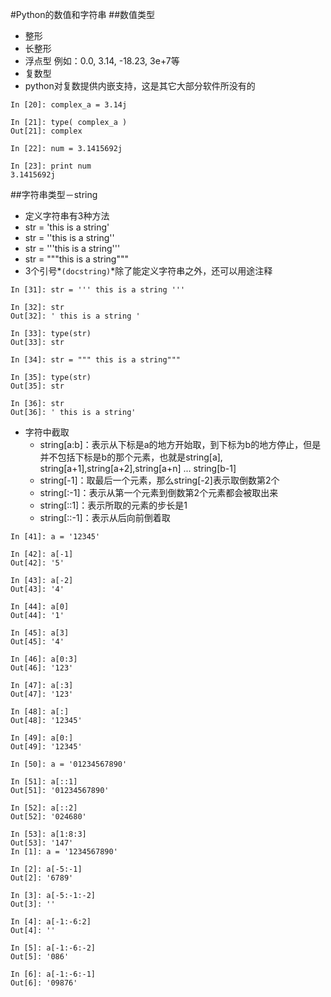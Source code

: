 #Python的数值和字符串
##数值类型
- 整形
- 长整形
- 浮点型
例如：0.0, 3.14, -18.23, 3e+7等
- 复数型
- python对复数提供内嵌支持，这是其它大部分软件所没有的
```
In [20]: complex_a = 3.14j

In [21]: type( complex_a )
Out[21]: complex

In [22]: num = 3.1415692j

In [23]: print num
3.1415692j
```
##字符串类型－string
- 定义字符串有3种方法
- str = 'this is a string'
- str = ''this is a string''
- str = '''this is  a string''' 
- str = """this is a string"""
- 3个引号*`(docstring)`*除了能定义字符串之外，还可以用途注释
```
In [31]: str = ''' this is a string '''

In [32]: str
Out[32]: ' this is a string '

In [33]: type(str)
Out[33]: str

In [34]: str = """ this is a string"""

In [35]: type(str)
Out[35]: str

In [36]: str
Out[36]: ' this is a string'
```
- 字符中截取
	- string[a:b]：表示从下标是a的地方开始取，到下标为b的地方停止，但是并不包括下标是b的那个元素，也就是string[a], string[a+1],string[a+2],string[a+n] ... string[b-1]
	- string[-1]：取最后一个元素，那么string[-2]表示取倒数第2个
	- string[:-1]：表示从第一个元素到倒数第2个元素都会被取出来
	- string[::1]：表示所取的元素的步长是1
	- string[::-1]：表示从后向前倒着取
```
In [41]: a = '12345'

In [42]: a[-1]
Out[42]: '5'

In [43]: a[-2]
Out[43]: '4'

In [44]: a[0]
Out[44]: '1'

In [45]: a[3]
Out[45]: '4'

In [46]: a[0:3]
Out[46]: '123'

In [47]: a[:3]
Out[47]: '123'

In [48]: a[:]
Out[48]: '12345'

In [49]: a[0:]
Out[49]: '12345'

In [50]: a = '01234567890'

In [51]: a[::1]
Out[51]: '01234567890'

In [52]: a[::2]
Out[52]: '024680'

In [53]: a[1:8:3]
Out[53]: '147'
In [1]: a = '1234567890'

In [2]: a[-5:-1]
Out[2]: '6789'

In [3]: a[-5:-1:-2]
Out[3]: ''

In [4]: a[-1:-6:2]
Out[4]: ''

In [5]: a[-1:-6:-2]
Out[5]: '086'

In [6]: a[-1:-6:-1]
Out[6]: '09876'
```
